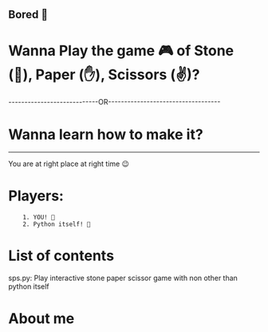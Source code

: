 ## Bored 🥱
 # Wanna Play the game 🎮 of Stone (👊), Paper (✋), Scissors (✌️)? 
 ----------------------------OR-----------------------------------
 # Wanna learn how to make it?
 --------------------------------------------------------------
 You are at right place at right time 😉
 # Players:
        1. YOU! 🫵
        2. Python itself! 🐍

# List of contents
sps.py: Play interactive stone paper scissor game with non other than python itself


# About me

